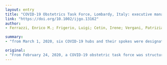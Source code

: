 ```yaml
---
layout: entry
title: "COVID-19 Obstetrics Task Force, Lombardy, Italy: executive management summary and short report of outcome"
link: "https://doi.org/10.1002/ijgo.13162"
author:
- Ferrazzi, Enrico M.; Frigerio, Luigi; Cetin, Irene; Vergani, Patrizia; Spinillo, Arsenio; Prefumo, Federico; Pellegrini, Edda; Gargantini, Gianluigi

summary:
- "from March 1, 2020, six COVID-19 hubs and their spokes were designated. The vision of this strict organization was to centralize patients in high-risk maternity centers. A pre-triage based on temperature and 14 other items was developed to screen suspected patients in all hospitals to be tested with nasopharyngeal swabs. Obstetric outpatient facilities were instructed to maintain scheduled pregnancy screening as per Italian guidelines."

original:
- "From February 24, 2020, a COVID-19 obstetric task force was structured to deliver management recommendations for obstetric care. From March 1, 2020, six COVID-19 hubs and their spokes were designated. An interim analysis of cases occurring in or transferred to these hubs was performed on March 20, 2020 and recommendations were released on March 24, 2020. The vision of this strict organization was to centralize patients in high-risk maternity centers in order to concentrate human resources and personal protective equipment (PPE), dedicate protected areas of these major hospitals, and centralize clinical multidisciplinary experience with this disease. All maternity hospitals were informed to provide a protected labor and delivery room for nontransferable patients in advanced labor. A pre-triage based on temperature and 14 other items was developed in order to screen suspected patients in all hospitals to be tested with nasopharyngeal swabs. Obstetric outpatient facilities were instructed to maintain scheduled pregnancy screening as per Italian guidelines, and to provide pre-triage screening and surgical masks for personnel and patients for pre-triage-negative patients. Forty-two cases were recorded in the first 20 days of hub and spoke organization. The clinical presentation was interstitial pneumonia in 20 women. Of these, seven required respiratory support and eventually did well. Two premature labors occurred."
---
```


